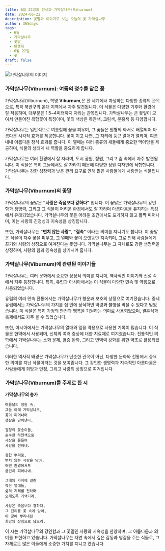 ```yaml
---
title: 6월 22일의 탄생화 가막살나무(Vihurnum)
date: 2024-06-22
description: 꽃말과 이야기로 보는 오늘의 꽃 가막살나무
author: 365days
tags:
  - 6월
  - 가막살나무
  - 꽃말
  - 탄생화
  - 6월 22일
  - 꽃
draft: false
---
```


![가막살나무의 이미지](https://cdn.pixabay.com/photo/2021/11/12/22/52/viburnum-lantana-6790205_1280.jpg#center)


### 가막살나무(Viburnum): 여름의 정수를 담은 꽃

가막살나무(Viburnum), 학명 **Viburnum**,은 전 세계에서 자생하는 다양한 종류의 관목으로, 특히 북반구의 온대 지역에서 자주 발견됩니다. 이 식물은 다양한 기후와 환경에 잘 적응하며, 대부분은 1.5~4미터까지 자라는 관목입니다. 가막살나무는 큰 꽃잎이 모여서 만들어진 복합꽃이 특징이며, 꽃의 색상은 하얀색, 크림색, 분홍색 등 다양합니다.

가막살나무는 일반적으로 여름철에 꽃을 피우며, 그 꽃들은 원형의 화서로 배열되어 아름다운 시각적 효과를 제공합니다. 꽃이 지고 나면, 그 자리에 둥근 열매가 열리며, 여름 내내 아름다운 장식 효과를 줍니다. 이 열매는 여러 종류의 새들에게 중요한 먹이망을 제공하며, 식물의 생태계 내 역할을 중요하게 합니다.

가막살나무는 여러 환경에서 잘 자라며, 도시 공원, 정원, 그리고 숲 속에서 자주 발견됩니다. 이 식물은 특히 그늘에서도 잘 자라기 때문에 다양한 정원 디자인에 적합합니다. 가막살나무는 강한 성장력과 낮은 관리 요구로 인해 많은 사람들에게 사랑받는 식물입니다.

### 가막살나무(Viburnum)의 꽃말

가막살나무의 꽃말은 **"사랑은 죽음보다 강하다"** 입니다. 이 꽃말은 가막살나무의 강인함과 생명력, 그리고 그 식물이 어려운 환경에서도 잘 자라며 아름다움을 유지하는 특성에서 유래되었습니다. 가막살나무의 꽃은 어려운 조건에서도 포기하지 않고 활짝 피어나며, 이는 사랑의 진정성과 지속성을 상징합니다.

또한, 가막살나무는 **"변치 않는 사랑"**, **"결속"** 이라는 의미를 지니기도 합니다. 이 꽃말은 식물이 자주 꽃을 피우고, 그 열매와 꽃이 오랫동안 지속되며, 그로 인해 사람들에게 끈기와 사랑의 상징으로 여겨진다는 뜻입니다. 가막살나무는 그 자체로도 강한 생명력을 상징하며, 사랑의 힘과 영속성을 상기시켜 줍니다.

### 가막살나무(Viburnum)에 관련된 이야기들

가막살나무는 여러 문화에서 중요한 상징적 의미를 지니며, 역사적인 이야기와 전설 속에서 자주 등장합니다. 특히, 유럽과 아시아에서는 이 식물이 다양한 민속 및 약용으로 사용되었습니다.

유럽의 여러 민속 전통에서는 가막살나무가 행운과 보호의 상징으로 여겨졌습니다. 중세 유럽에서는 가막살나무의 가지를 집 안에 장식하면 악령과 불행을 막을 수 있다고 믿었습니다. 이 식물은 특히 가정의 안전과 행복을 기원하는 의미로 사용되었으며, 결혼식과 축제에서도 자주 볼 수 있었습니다.

또한, 아시아에서는 가막살나무의 열매와 잎을 약용으로 사용한 기록이 많습니다. 이 식물은 한약에서 사용되며, 신체의 여러 증상에 대한 치료제로 여겨졌습니다. 전통적인 의학에서 가막살나무는 소화 문제, 염증 완화, 그리고 면역력 강화를 위한 약초로 활용되었습니다.

이러한 역사적 배경은 가막살나무가 단순한 관목이 아닌, 다양한 문화와 전통에서 중요한 의미를 지닌 식물이라는 것을 보여줍니다. 그 강인한 생명력과 지속적인 아름다움은 사람들에게 희망과 안정, 그리고 사랑의 상징으로 여겨집니다.

### 가막살나무(Viburnum)를 주제로 한 시

**가막살나무의 송가**

```
여름날의 정원 속,  
그늘 아래 가막살나무,  
꽃이 피어나며  
햇살을 담아낸다.

원형의 꽃송이들,  
순수한 하얀색으로  
세상을 물들여  
사랑을 전하네.

강한 뿌리로,  
변치 않는 사랑을 담아,  
어떤 환경에서도  
굳건히 피어나네.

그대의 가지에 걸린  
작은 열매들,  
삶의 지혜를 전하며  
오래도록 기억되리.

사랑은 죽음보다 강하다,  
그 진리를 꽃 속에 담아,  
이 땅에 뿌리내린  
희망의 상징으로 남으리.
```

이 시는 가막살나무의 강인함과 그 꽃말인 사랑의 지속성을 찬양하며, 그 아름다움과 의미를 표현하고 있습니다. 가막살나무는 자연 속에서 깊은 감동과 영감을 주는 식물로, 그 자체로도 많은 이들에게 소중한 가치를 지니고 있습니다.


